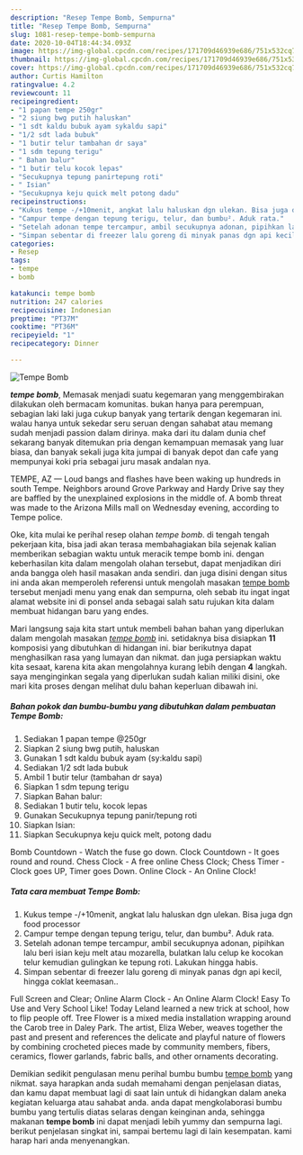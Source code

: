 ```yaml
---
description: "Resep Tempe Bomb, Sempurna"
title: "Resep Tempe Bomb, Sempurna"
slug: 1081-resep-tempe-bomb-sempurna
date: 2020-10-04T18:44:34.093Z
image: https://img-global.cpcdn.com/recipes/171709d46939e686/751x532cq70/tempe-bomb-foto-resep-utama.jpg
thumbnail: https://img-global.cpcdn.com/recipes/171709d46939e686/751x532cq70/tempe-bomb-foto-resep-utama.jpg
cover: https://img-global.cpcdn.com/recipes/171709d46939e686/751x532cq70/tempe-bomb-foto-resep-utama.jpg
author: Curtis Hamilton
ratingvalue: 4.2
reviewcount: 11
recipeingredient:
- "1 papan tempe 250gr"
- "2 siung bwg putih haluskan"
- "1 sdt kaldu bubuk ayam sykaldu sapi"
- "1/2 sdt lada bubuk"
- "1 butir telur tambahan dr saya"
- "1 sdm tepung terigu"
- " Bahan balur"
- "1 butir telu kocok lepas"
- "Secukupnya tepung panirtepung roti"
- " Isian"
- "Secukupnya keju quick melt potong dadu"
recipeinstructions:
- "Kukus tempe -/+10menit, angkat lalu haluskan dgn ulekan. Bisa juga dgn food processor"
- "Campur tempe dengan tepung terigu, telur, dan bumbu². Aduk rata."
- "Setelah adonan tempe tercampur, ambil secukupnya adonan, pipihkan lalu beri isian keju melt atau mozarella, bulatkan lalu celup ke kocokan telur kemudian gulingkan ke tepung roti. Lakukan hingga habis."
- "Simpan sebentar di freezer lalu goreng di minyak panas dgn api kecil, hingga coklat keemasan.."
categories:
- Resep
tags:
- tempe
- bomb

katakunci: tempe bomb 
nutrition: 247 calories
recipecuisine: Indonesian
preptime: "PT37M"
cooktime: "PT36M"
recipeyield: "1"
recipecategory: Dinner

---
```



![Tempe Bomb](https://img-global.cpcdn.com/recipes/171709d46939e686/751x532cq70/tempe-bomb-foto-resep-utama.jpg)

<b><i>tempe bomb</i></b>, Memasak menjadi suatu kegemaran yang menggembirakan dilakukan oleh bermacam komunitas. bukan hanya para perempuan, sebagian laki laki juga cukup banyak yang tertarik dengan kegemaran ini. walau hanya untuk sekedar seru seruan dengan sahabat atau memang sudah menjadi passion dalam dirinya. maka dari itu dalam dunia chef sekarang banyak ditemukan pria dengan kemampuan memasak yang luar biasa, dan banyak sekali juga kita jumpai di banyak depot dan cafe yang mempunyai koki pria sebagai juru masak andalan nya.

TEMPE, AZ — Loud bangs and flashes have been waking up hundreds in south Tempe. Neighbors around Grove Parkway and Hardy Drive say they are baffled by the unexplained explosions in the middle of. A bomb threat was made to the Arizona Mills mall on Wednesday evening, according to Tempe police.

Oke, kita mulai ke perihal resep olahan <i>tempe bomb</i>. di tengah tengah pekerjaan kita, bisa jadi akan terasa membahagiakan bila sejenak kalian memberikan sebagian waktu untuk meracik tempe bomb ini. dengan keberhasilan kita dalam mengolah olahan tersebut, dapat menjadikan diri anda bangga oleh hasil masakan anda sendiri. dan juga disini dengan situs ini anda akan memperoleh referensi untuk mengolah masakan <u>tempe bomb</u> tersebut menjadi menu yang enak dan sempurna, oleh sebab itu ingat ingat alamat website ini di ponsel anda sebagai salah satu rujukan kita dalam membuat hidangan baru yang endes.


Mari langsung saja kita start untuk membeli bahan bahan yang diperlukan dalam mengolah masakan <u><i>tempe bomb</i></u> ini. setidaknya bisa disiapkan <b>11</b> komposisi yang dibutuhkan di hidangan ini. biar berikutnya dapat menghasilkan rasa yang lumayan dan nikmat. dan juga persiapkan waktu kita sesaat, karena kita akan mengolahnya kurang lebih dengan <b>4</b> langkah. saya menginginkan segala yang diperlukan sudah kalian miliki disini, oke mari kita proses dengan melihat dulu bahan keperluan dibawah ini.

<!--inarticleads1-->

##### Bahan pokok dan bumbu-bumbu yang dibutuhkan dalam pembuatan Tempe Bomb:

1. Sediakan 1 papan tempe @250gr
1. Siapkan 2 siung bwg putih, haluskan
1. Gunakan 1 sdt kaldu bubuk ayam (sy:kaldu sapi)
1. Sediakan 1/2 sdt lada bubuk
1. Ambil 1 butir telur (tambahan dr saya)
1. Siapkan 1 sdm tepung terigu
1. Siapkan  Bahan balur:
1. Sediakan 1 butir telu, kocok lepas
1. Gunakan Secukupnya tepung panir/tepung roti
1. Siapkan  Isian:
1. Siapkan Secukupnya keju quick melt, potong dadu


Bomb Countdown - Watch the fuse go down. Clock Countdown - It goes round and round. Chess Clock - A free online Chess Clock; Chess Timer - Clock goes UP, Timer goes Down. Online Clock - An Online Clock! 

<!--inarticleads2-->

##### Tata cara membuat Tempe Bomb:

1. Kukus tempe -/+10menit, angkat lalu haluskan dgn ulekan. Bisa juga dgn food processor
1. Campur tempe dengan tepung terigu, telur, dan bumbu². Aduk rata.
1. Setelah adonan tempe tercampur, ambil secukupnya adonan, pipihkan lalu beri isian keju melt atau mozarella, bulatkan lalu celup ke kocokan telur kemudian gulingkan ke tepung roti. Lakukan hingga habis.
1. Simpan sebentar di freezer lalu goreng di minyak panas dgn api kecil, hingga coklat keemasan..


Full Screen and Clear; Online Alarm Clock - An Online Alarm Clock! Easy To Use and Very School Like! Today Leland learned a new trick at school, how to flip people off. Tree Flower is a mixed media installation wrapping around the Carob tree in Daley Park. The artist, Eliza Weber, weaves together the past and present and references the delicate and playful nature of flowers by combining crocheted pieces made by community members, fibers, ceramics, flower garlands, fabric balls, and other ornaments decorating. 

Demikian sedikit pengulasan menu perihal bumbu bumbu <u>tempe bomb</u> yang nikmat. saya harapkan anda sudah memahami dengan penjelasan diatas, dan kamu dapat membuat lagi di saat lain untuk di hidangkan dalam aneka kegiatan keluarga atau sahabat anda. anda dapat mengkolaborasi bumbu bumbu yang tertulis diatas selaras dengan keinginan anda, sehingga makanan <b>tempe bomb</b> ini dapat menjadi lebih yummy dan sempurna lagi. berikut penjelasan singkat ini, sampai bertemu lagi di lain kesempatan. kami harap hari anda menyenangkan.
